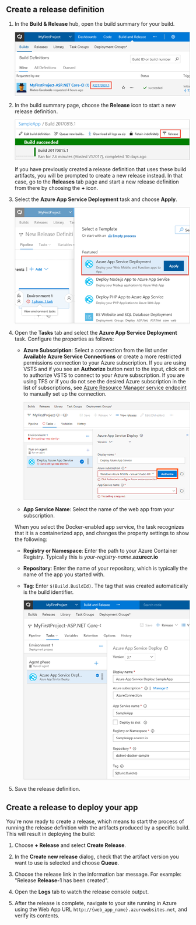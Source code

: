 ## Create a release definition

1. In the **Build &amp; Release** hub, open the build summary for your build.

   ![Opening the build summary](_img/open-build-summary.png)

1. In the build summary page, choose the **Release** icon to start a new release definition.

   ![Starting a new release definition from a build summary](_img/release-from-build-summary.png)

   If you have previously created a release definition that uses these build artifacts, you will
   be prompted to create a new release instead. In that case, go to the **Releases** tab page and
   start a new release definition from there by choosing the **+** icon.

1. Select the **Azure App Service Deployment** task and choose **Apply**.

   ![Adding the App Service Deployment task](_img/add-app-service-task.png)

1. Open the **Tasks** tab and select the **Azure App Service Deployment** task.
   Configure the properties as follows:

   - **Azure Subscription**: Select a connection from the list under **Available Azure Service Connections** or create a more restricted permissions connection to your Azure subscription.
     If you are using VSTS and if you see an **Authorize** button next to the input, click on it to authorize VSTS to connect to your Azure subscription. If you are using TFS or if you do not see
     the desired Azure subscription in the list of subscriptions, see [Azure Resource Manager service endpoint](../../concepts/library/service-endpoints.md#sep-azure-rm) to manually set up the connection.

     ![Authorizing an Azure subscription](_img/authorize-azure-subscription-in-new-release-definition.png)

   - **App Service Name**: Select the name of the web app from your subscription.

   When you select the Docker-enabled app service, the task recognizes that it is a
   containerized app, and changes the property settings to show the following:

   - **Registry or Namespace**: Enter the path to your Azure Container Registry. Typically this is _your-registry-name_**.azurecr.io**

   - **Repository**: Enter the name of your repository, which is typically the name of the app you started with.  

   - **Tag**: Enter `$(Build.BuildId)`. The tag that was created automatically is the build identifier.

     ![Configuring the App Service Deployment task](_img/configure-docker-app-service-deploy-task.png)

1. Save the release definition.

## Create a release to deploy your app

You're now ready to create a release, which means to start the process of running the release definition with the artifacts produced by a specific build. This will result in deploying the build:

1. Choose **+ Release** and select **Create Release**.

1. In the **Create new release** dialog, check that the artifact version you want to use is selected and choose **Queue**.

1. Choose the release link in the information bar message. For example: "Release **Release-1** has been created".

1. Open the **Logs** tab to watch the release console output.

1. After the release is complete, navigate to your site running in Azure using the Web App URL `http://{web_app_name}.azurewebsites.net`, and verify its contents.
